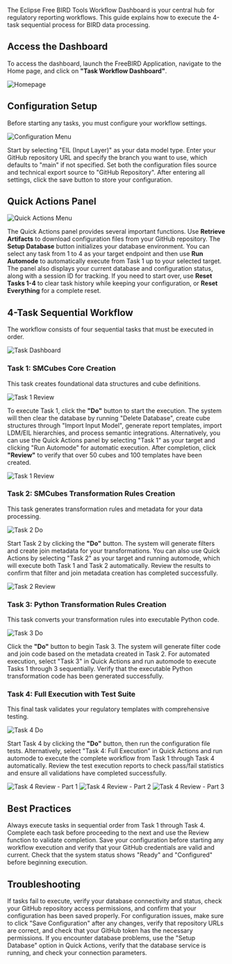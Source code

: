 The Eclipse Free BIRD Tools Workflow Dashboard is your central hub for regulatory reporting workflows. This guide explains how to execute the 4-task sequential process for BIRD data processing.

## Access the Dashboard

To access the dashboard, launch the FreeBIRD Application, navigate to the Home page, and click on **"Task Workflow Dashboard"**.

![Homepage](images/screenshots/homepage/homepage_click_on_task_workflow_dashboard.png)

## Configuration Setup

Before starting any tasks, you must configure your workflow settings.

![Configuration Menu](images/screenshots/configuration/configurationmenu_click_on_save.png)

Start by selecting "EIL (Input Layer)" as your data model type. Enter your GitHub repository URL and specify the branch you want to use, which defaults to "main" if not specified. Set both the configuration files source and technical export source to "GitHub Repository". After entering all settings, click the save button to store your configuration.

## Quick Actions Panel

![Quick Actions Menu](images/screenshots/quickaction/quickactionmenu_setup_not_started_click_on_retrieve_artifacts.png)

The Quick Actions panel provides several important functions. Use **Retrieve Artifacts** to download configuration files from your GitHub repository. The **Setup Database** button initializes your database environment. You can select any task from 1 to 4 as your target endpoint and then use **Run Automode** to automatically execute from Task 1 up to your selected target. The panel also displays your current database and configuration status, along with a session ID for tracking. If you need to start over, use **Reset Tasks 1-4** to clear task history while keeping your configuration, or **Reset Everything** for a complete reset.

## 4-Task Sequential Workflow

The workflow consists of four sequential tasks that must be executed in order.

![Task Dashboard](images/screenshots/workflow_dashboard/taskdashboard.png)

### Task 1: SMCubes Core Creation

This task creates foundational data structures and cube definitions.

![Task 1 Review](images/screenshots/dataset/step1_do.png)

To execute Task 1, click the **"Do"** button to start the execution. The system will then clear the database by running "Delete Database", create cube structures through "Import Input Model", generate report templates, import LDM/EIL hierarchies, and process semantic integrations. Alternatively, you can use the Quick Actions panel by selecting "Task 1" as your target and clicking "Run Automode" for automatic execution. After completion, click **"Review"** to verify that over 50 cubes and 100 templates have been created.

![Task 1 Review](images/screenshots/dataset/step1_review_part1.png)

### Task 2: SMCubes Transformation Rules Creation

This task generates transformation rules and metadata for your data processing.

![Task 2 Do](images/screenshots/dataset/step2_do.png)

Start Task 2 by clicking the **"Do"** button. The system will generate filters and create join metadata for your transformations. You can also use Quick Actions by selecting "Task 2" as your target and running automode, which will execute both Task 1 and Task 2 automatically. Review the results to confirm that filter and join metadata creation has completed successfully.

![Task 2 Review](images/screenshots/dataset/step2_review.png)

### Task 3: Python Transformation Rules Creation

This task converts your transformation rules into executable Python code.

![Task 3 Do](images/screenshots/dataset/step3_do.png)

Click the **"Do"** button to begin Task 3. The system will generate filter code and join code based on the metadata created in Task 2. For automated execution, select "Task 3" in Quick Actions and run automode to execute Tasks 1 through 3 sequentially. Verify that the executable Python transformation code has been generated successfully.

### Task 4: Full Execution with Test Suite

This final task validates your regulatory templates with comprehensive testing.

![Task 4 Do](images/screenshots/dataset/step4_do.png)

Start Task 4 by clicking the **"Do"** button, then run the configuration file tests. Alternatively, select "Task 4: Full Execution" in Quick Actions and run automode to execute the complete workflow from Task 1 through Task 4 automatically. Review the test execution reports to check pass/fail statistics and ensure all validations have completed successfully.

![Task 4 Review - Part 1](images/screenshots/dataset/step4_review_part1.png)
![Task 4 Review - Part 2](images/screenshots/dataset/step4_review_part2.png)
![Task 4 Review - Part 3](images/screenshots/dataset/step4_review_part3.png)

## Best Practices

Always execute tasks in sequential order from Task 1 through Task 4. Complete each task before proceeding to the next and use the Review function to validate completion. Save your configuration before starting any workflow execution and verify that your GitHub credentials are valid and current. Check that the system status shows "Ready" and "Configured" before beginning execution.

## Troubleshooting

If tasks fail to execute, verify your database connectivity and status, check your GitHub repository access permissions, and confirm that your configuration has been saved properly. For configuration issues, make sure to click "Save Configuration" after any changes, verify that repository URLs are correct, and check that your GitHub token has the necessary permissions. If you encounter database problems, use the "Setup Database" option in Quick Actions, verify that the database service is running, and check your connection parameters.
